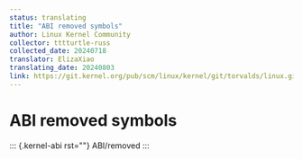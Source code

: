 ```yaml
---
status: translating
title: "ABI removed symbols"
author: Linux Kernel Community
collector: tttturtle-russ
collected_date: 20240718
translator: ElizaXiao
translating_date: 20240803
link: https://git.kernel.org/pub/scm/linux/kernel/git/torvalds/linux.git/tree/Documentation/admin-guide/abi-removed.rst
---
```


# ABI removed symbols

::: {.kernel-abi rst=""}
ABI/removed
:::
